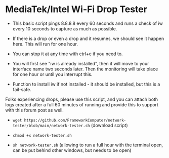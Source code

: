 # MediaTek/Intel Wi-Fi Drop Tester

- This basic script pings 8.8.8.8 every 60 seconds and runs a check of iw every 10 seconds to capture as much as possible.

- If there is a drop or even a drop and it resumes, we should see it happen here. This will run for one hour.

- You can stop it at any time with ctrl+c if you need to.

- You will first see "iw is already installed", then it will move to your interface name two seconds later. Then the monitoring will take place for one hour or until you interrupt this.

- Function to install iw if not installed - it should be installed, but this is a fail-safe.

Folks experiencing drops, please use this script, and you can attach both logs created after a full 60 minutes of running and provide this to support with this forum post as well.

- `wget https://github.com/FrameworkComputer/network-tester/blob/main/network-tester.sh` (download script)

- `chmod +x network-tester.sh`

- `sh network-tester.sh` (allowing to run a full hour with the terminal open, can be put behind other windows, but needs to be open)
